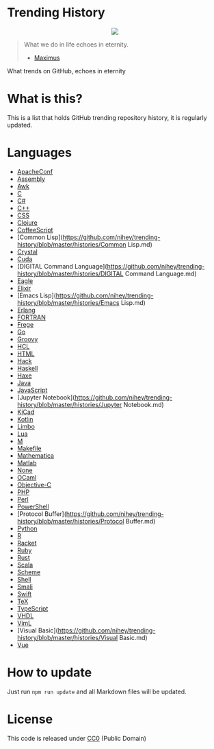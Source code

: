 # Trending History

<p align="center">
  <a href="http://www.macdrifter.com/theme/images/octocat-black.svg">
    <img src="https://raw.githubusercontent.com/nihey/trending-history/master/old-octocat.png"/>
  </a>
</p>

> What we do in life echoes in eternity.
> - [Maximus](http://www.imdb.com/title/tt0172495/quotes)

What trends on GitHub, echoes in eternity

# What is this?
This is a list that holds GitHub trending repository history, it is regularly
updated.

# Languages
  - [ApacheConf](https://github.com/nihey/trending-history/blob/master/histories/ApacheConf.md)
  - [Assembly](https://github.com/nihey/trending-history/blob/master/histories/Assembly.md)
  - [Awk](https://github.com/nihey/trending-history/blob/master/histories/Awk.md)
  - [C](https://github.com/nihey/trending-history/blob/master/histories/C.md)
  - [C#](https://github.com/nihey/trending-history/blob/master/histories/C#.md)
  - [C++](https://github.com/nihey/trending-history/blob/master/histories/C++.md)
  - [CSS](https://github.com/nihey/trending-history/blob/master/histories/CSS.md)
  - [Clojure](https://github.com/nihey/trending-history/blob/master/histories/Clojure.md)
  - [CoffeeScript](https://github.com/nihey/trending-history/blob/master/histories/CoffeeScript.md)
  - [Common Lisp](https://github.com/nihey/trending-history/blob/master/histories/Common Lisp.md)
  - [Crystal](https://github.com/nihey/trending-history/blob/master/histories/Crystal.md)
  - [Cuda](https://github.com/nihey/trending-history/blob/master/histories/Cuda.md)
  - [DIGITAL Command Language](https://github.com/nihey/trending-history/blob/master/histories/DIGITAL Command Language.md)
  - [Eagle](https://github.com/nihey/trending-history/blob/master/histories/Eagle.md)
  - [Elixir](https://github.com/nihey/trending-history/blob/master/histories/Elixir.md)
  - [Emacs Lisp](https://github.com/nihey/trending-history/blob/master/histories/Emacs Lisp.md)
  - [Erlang](https://github.com/nihey/trending-history/blob/master/histories/Erlang.md)
  - [FORTRAN](https://github.com/nihey/trending-history/blob/master/histories/FORTRAN.md)
  - [Frege](https://github.com/nihey/trending-history/blob/master/histories/Frege.md)
  - [Go](https://github.com/nihey/trending-history/blob/master/histories/Go.md)
  - [Groovy](https://github.com/nihey/trending-history/blob/master/histories/Groovy.md)
  - [HCL](https://github.com/nihey/trending-history/blob/master/histories/HCL.md)
  - [HTML](https://github.com/nihey/trending-history/blob/master/histories/HTML.md)
  - [Hack](https://github.com/nihey/trending-history/blob/master/histories/Hack.md)
  - [Haskell](https://github.com/nihey/trending-history/blob/master/histories/Haskell.md)
  - [Haxe](https://github.com/nihey/trending-history/blob/master/histories/Haxe.md)
  - [Java](https://github.com/nihey/trending-history/blob/master/histories/Java.md)
  - [JavaScript](https://github.com/nihey/trending-history/blob/master/histories/JavaScript.md)
  - [Jupyter Notebook](https://github.com/nihey/trending-history/blob/master/histories/Jupyter Notebook.md)
  - [KiCad](https://github.com/nihey/trending-history/blob/master/histories/KiCad.md)
  - [Kotlin](https://github.com/nihey/trending-history/blob/master/histories/Kotlin.md)
  - [Limbo](https://github.com/nihey/trending-history/blob/master/histories/Limbo.md)
  - [Lua](https://github.com/nihey/trending-history/blob/master/histories/Lua.md)
  - [M](https://github.com/nihey/trending-history/blob/master/histories/M.md)
  - [Makefile](https://github.com/nihey/trending-history/blob/master/histories/Makefile.md)
  - [Mathematica](https://github.com/nihey/trending-history/blob/master/histories/Mathematica.md)
  - [Matlab](https://github.com/nihey/trending-history/blob/master/histories/Matlab.md)
  - [None](https://github.com/nihey/trending-history/blob/master/histories/None.md)
  - [OCaml](https://github.com/nihey/trending-history/blob/master/histories/OCaml.md)
  - [Objective-C](https://github.com/nihey/trending-history/blob/master/histories/Objective-C.md)
  - [PHP](https://github.com/nihey/trending-history/blob/master/histories/PHP.md)
  - [Perl](https://github.com/nihey/trending-history/blob/master/histories/Perl.md)
  - [PowerShell](https://github.com/nihey/trending-history/blob/master/histories/PowerShell.md)
  - [Protocol Buffer](https://github.com/nihey/trending-history/blob/master/histories/Protocol Buffer.md)
  - [Python](https://github.com/nihey/trending-history/blob/master/histories/Python.md)
  - [R](https://github.com/nihey/trending-history/blob/master/histories/R.md)
  - [Racket](https://github.com/nihey/trending-history/blob/master/histories/Racket.md)
  - [Ruby](https://github.com/nihey/trending-history/blob/master/histories/Ruby.md)
  - [Rust](https://github.com/nihey/trending-history/blob/master/histories/Rust.md)
  - [Scala](https://github.com/nihey/trending-history/blob/master/histories/Scala.md)
  - [Scheme](https://github.com/nihey/trending-history/blob/master/histories/Scheme.md)
  - [Shell](https://github.com/nihey/trending-history/blob/master/histories/Shell.md)
  - [Smali](https://github.com/nihey/trending-history/blob/master/histories/Smali.md)
  - [Swift](https://github.com/nihey/trending-history/blob/master/histories/Swift.md)
  - [TeX](https://github.com/nihey/trending-history/blob/master/histories/TeX.md)
  - [TypeScript](https://github.com/nihey/trending-history/blob/master/histories/TypeScript.md)
  - [VHDL](https://github.com/nihey/trending-history/blob/master/histories/VHDL.md)
  - [VimL](https://github.com/nihey/trending-history/blob/master/histories/VimL.md)
  - [Visual Basic](https://github.com/nihey/trending-history/blob/master/histories/Visual Basic.md)
  - [Vue](https://github.com/nihey/trending-history/blob/master/histories/Vue.md)

# How to update
Just run `npm run update` and all Markdown files will be updated.

# License

This code is released under
[CC0](http://creativecommons.org/publicdomain/zero/1.0/) (Public Domain)
